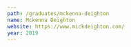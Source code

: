 ```yaml
---
path: /graduates/mckenna-deighton
name: Mckenna Deighton
website: https://www.mickdeighton.com/
year: 2019
---
```



